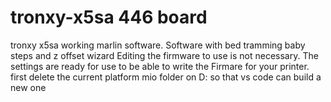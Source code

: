 # tronxy-x5sa 446 board 
tronxy x5sa working marlin software. Software with bed tramming baby steps and z offset wizard
Editing the firmware to use is not necessary. The settings are ready for use to be able to write the Firmare for your printer. first delete the current platform mio folder on D: so that vs code can build a new one
